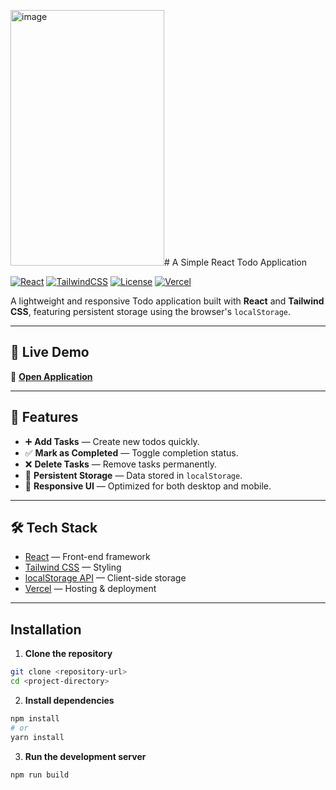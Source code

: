 <img width="246" height="409" alt="image" src="https://github.com/user-attachments/assets/c88f7b49-0c21-4e69-b446-1c2041ac360a" /># A Simple React Todo Application

[![React](https://img.shields.io/badge/React-18.x-61DAFB?logo=react)](https://react.dev/)
[![TailwindCSS](https://img.shields.io/badge/Tailwind_CSS-3.x-38B2AC?logo=tailwind-css)](https://tailwindcss.com/)
[![License](https://img.shields.io/badge/License-MIT-green.svg)](LICENSE)
[![Vercel](https://img.shields.io/badge/Deployed%20on-Vercel-black?logo=vercel)](https://react-todo-eta-five.vercel.app/)

A lightweight and responsive Todo application built with **React** and **Tailwind CSS**, featuring persistent storage using the browser's `localStorage`.

---

## 🚀 Live Demo
🔗 **[Open Application](https://react-todo-eta-five.vercel.app/)**

---

## 📖 Features
- ➕ **Add Tasks** — Create new todos quickly.
- ✅ **Mark as Completed** — Toggle completion status.
- ❌ **Delete Tasks** — Remove tasks permanently.
- 💾 **Persistent Storage** — Data stored in `localStorage`.
- 🎨 **Responsive UI** — Optimized for both desktop and mobile.

---

## 🛠️ Tech Stack
- [React](https://react.dev/) — Front-end framework
- [Tailwind CSS](https://tailwindcss.com/) — Styling
- [localStorage API](https://developer.mozilla.org/en-US/docs/Web/API/Window/localStorage) — Client-side storage
- [Vercel](https://vercel.com/) — Hosting & deployment

---

##  Installation 

1. **Clone the repository**
```bash
git clone <repository-url>
cd <project-directory>
```
2. **Install dependencies**
```bash
npm install
# or
yarn install
```
3. **Run the development server**
```bash
npm run build
```

